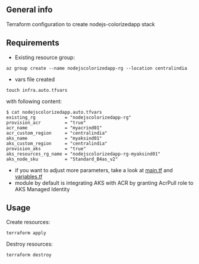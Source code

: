 ## General info

Terraform configuration to create nodejs-colorizedapp stack

## Requirements

* Existing resource group:
```
az group create --name nodejscolorizedapp-rg --location centralindia
```
* vars file created
```
touch infra.auto.tfvars
```
with following content:
```
$ cat nodejscolorizedapp.auto.tfvars
existing_rg           = "nodejscolorizedapp-rg"
provision_acr         = "true"
acr_name              = "myacrind01"
acr_custom_region     = "centralindia"
aks_name              = "myaksind01"
aks_custom_region     = "centralindia"
provision_aks         = "true"
aks_resources_rg_name = "nodejscolorizedapp-rg-myaksind01"
aks_node_sku          = "Standard_B4as_v2"
```
* if you want to adjust more parameters, take a look at [main.tf](./main.tf) and [variables.tf](https://github.com/mrachuta/terraform-resources/blob/master/modules/azure-aks-cheap-cluster-module/variables.tf)
* module by default is integrating AKS with ACR by granting AcrPull role to AKS Managed Identity

## Usage

Create resources:
```
terraform apply
```
Destroy resources:
```
terraform destroy
```
